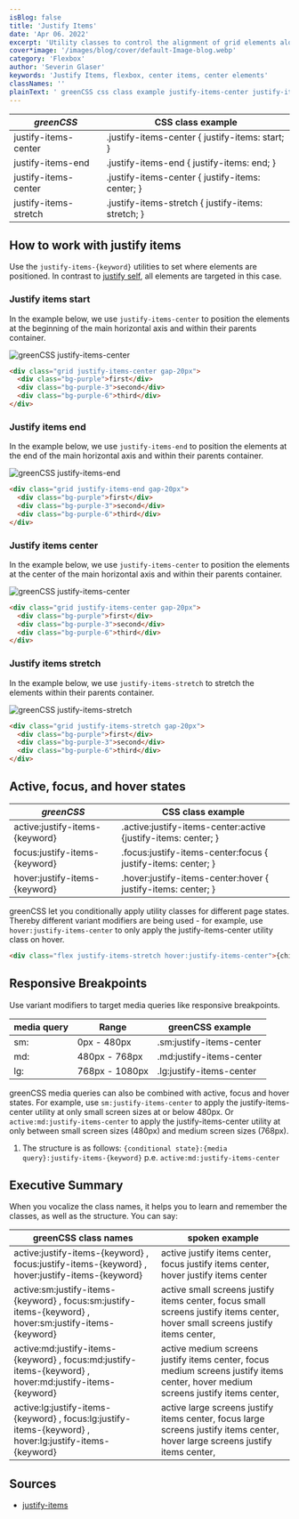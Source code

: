 ```yaml
---
isBlog: false
title: 'Justify Items'
date: 'Apr 06. 2022'
excerpt: 'Utility classes to control the alignment of grid elements along the horizontal axis.'
cover*image: '/images/blog/cover/default-Image-blog.webp'
category: 'Flexbox'
author: 'Severin Glaser'
keywords: 'Justify Items, flexbox, center items, center elements'
classNames: ''
plainText: ' greenCSS css class example justify-items-center justify-items-center justify-items: start; justify-items-end justify-items-end justify-items: end; justify-items-center justify-items-center justify-items: center; justify-items-stretch justify-items-stretch justify-items: stretch; how to work with justify items use the `justify-items keyword ` utilities to set where elements are positioned in contrast to justify self docs flexbox-justify-self all elements are targeted in this case justify items start in the example below we use `justify-items-center` to position the elements at the beginning of the main horizontal axis and within their parents container ! greenCSS justify-items-center images docs flex justify-items-center webp?style=centerme  justify items end in the example below we use `justify-items-end` to position the elements at the end of the main horizontal axis and within their parents container ! greenCSS justify-items-end images docs flex justify-items-end webp?style=centerme  justify items center in the example below we use `justify-items-center` to position the elements at the center of the main horizontal axis and within their parents container ! greenCSS justify-items-center images docs flex justify-items-center webp?style=centerme  justify items stretch in the example below we use `justify-items-stretch` to stretch the elements within their parents container ! greenCSS justify-items-stretch images docs flex justify-items-stretch webp?style=centerme  active focus and hover states greenCSS css class example active:justify-items keyword active :justify-items-center:active justify-items: center; focus:justify-items keyword focus :justify-items-center:focus justify-items: center; hover:justify-items keyword hover :justify-items-center:hover justify-items: center; greenCSS let you conditionally apply utility classes for different page states thereby different variant modifiers are being used for example use `hover:justify-items-center` to only apply the justify-items-center utility class on hover  responsive breakpoints use variant modifiers to target media queries like responsive breakpoints media query range greenCSS example sm: 0px 480px sm:justify-items-center md: 480px 768px md:justify-items-center lg: 768px 1080px lg:justify-items-center greenCSS media queries can also be combined with active focus and hover states for example use `sm:justify-items-center` to apply the justify-items-center utility at only small screen sizes at or below 480px or `active:md:justify-items-center` to apply the justify-items-center utility at only between small screen sizes 480px and medium screen sizes 768px 1 the structure is as follows: ` conditional state : media query :justify-items keyword ` p e `active:md:justify-items-center` executive summary when you vocalize the class names it helps you to learn and remember the classes as well as the structure you can say: greenCSS class names spoken example active:justify-items keyword focus:justify-items keyword hover:justify-items keyword active justify items center focus justify items center hover justify items center active:sm:justify-items keyword focus:sm:justify-items keyword hover:sm:justify-items keyword active small screens justify items center focus small screens justify items center hover small screens justify items center active:md:justify-items keyword focus:md:justify-items keyword hover:md:justify-items keyword active medium screens justify items center focus medium screens justify items center hover medium screens justify items center active:lg:justify-items keyword focus:lg:justify-items keyword hover:lg:justify-items keyword active large screens justify items center focus large screens justify items center hover large screens justify items center sources justify-items https: developer mozilla org en-us docs web css justify-items '
---
```


| _greenCSS_             | CSS class example                                  |
| --------------------- | -------------------------------------------------- |
| justify-items-center  | .justify-items-center { justify-items: start; }    |
| justify-items-end     | .justify-items-end { justify-items: end; }         |
| justify-items-center  | .justify-items-center { justify-items: center; }   |
| justify-items-stretch | .justify-items-stretch { justify-items: stretch; } |

## How to work with justify items

Use the `justify-items-{keyword}` utilities to set where elements are positioned. In contrast to [justify self](/docs/flexbox-justify-self), all elements are targeted in this case.

### Justify items start

In the example below, we use `justify-items-center` to position the elements at the beginning of the main horizontal axis and within their parents container.

![greenCSS justify-items-center](/images/docs/flex/justify-items-center.webp?style=centerme)

```html
<div class="grid justify-items-center gap-20px">
  <div class="bg-purple">first</div>
  <div class="bg-purple-3">second</div>
  <div class="bg-purple-6">third</div>
</div>
```

### Justify items end

In the example below, we use `justify-items-end` to position the elements at the end of the main horizontal axis and within their parents container.

![greenCSS justify-items-end](/images/docs/flex/justify-items-end.webp?style=centerme)

```html
<div class="grid justify-items-end gap-20px">
  <div class="bg-purple">first</div>
  <div class="bg-purple-3">second</div>
  <div class="bg-purple-6">third</div>
</div>
```

### Justify items center

In the example below, we use `justify-items-center` to position the elements at the center of the main horizontal axis and within their parents container.

![greenCSS justify-items-center](/images/docs/flex/justify-items-center.webp?style=centerme)

```html
<div class="grid justify-items-center gap-20px">
  <div class="bg-purple">first</div>
  <div class="bg-purple-3">second</div>
  <div class="bg-purple-6">third</div>
</div>
```

### Justify items stretch

In the example below, we use `justify-items-stretch` to stretch the elements within their parents container.

![greenCSS justify-items-stretch](/images/docs/flex/justify-items-stretch.webp?style=centerme)

```html
<div class="grid justify-items-stretch gap-20px">
  <div class="bg-purple">first</div>
  <div class="bg-purple-3">second</div>
  <div class="bg-purple-6">third</div>
</div>
```

## Active, focus, and hover states

| _greenCSS_                      | CSS class example                                              |
| ------------------------------ | -------------------------------------------------------------- |
| active:justify-items-{keyword} | .active\:justify-items-center:active {justify-items: center; } |
| focus:justify-items-{keyword}  | .focus\:justify-items-center:focus { justify-items: center; }  |
| hover:justify-items-{keyword}  | .hover\:justify-items-center:hover { justify-items: center; }  |

greenCSS let you conditionally apply utility classes for different page states. Thereby different variant modifiers are being used - for example, use `hover:justify-items-center` to only apply the justify-items-center utility class on hover.

```html
<div class="flex justify-items-stretch hover:justify-items-center">{children}</div>
```

## Responsive Breakpoints

Use variant modifiers to target media queries like responsive breakpoints.

| media query | Range          | greenCSS example          |
| ----------- | -------------- | ------------------------ |
| sm:         | 0px - 480px    | .sm:justify-items-center |
| md:         | 480px - 768px  | .md:justify-items-center |
| lg:         | 768px - 1080px | .lg:justify-items-center |

greenCSS media queries can also be combined with active, focus and hover states. For example, use `sm:justify-items-center` to apply the justify-items-center utility at only small screen sizes at or below 480px. Or `active:md:justify-items-center` to apply the justify-items-center utility at only between small screen sizes (480px) and medium screen sizes (768px).

1. The structure is as follows: `{conditional state}:{media query}:justify-items-{keyword}` p.e. `active:md:justify-items-center`

## Executive Summary

When you vocalize the class names, it helps you to learn and remember the classes, as well as the structure. You can say:

| greenCSS class names                                                                                     | spoken example                                                                                                                    |
| ------------------------------------------------------------------------------------------------------- | --------------------------------------------------------------------------------------------------------------------------------- |
| active:justify-items-{keyword} , focus:justify-items-{keyword} , hover:justify-items-{keyword}          | active justify items center, focus justify items center, hover justify items center                                               |
| active:sm:justify-items-{keyword} , focus:sm:justify-items-{keyword} , hover:sm:justify-items-{keyword} | active small screens justify items center, focus small screens justify items center, hover small screens justify items center,    |
| active:md:justify-items-{keyword} , focus:md:justify-items-{keyword} , hover:md:justify-items-{keyword} | active medium screens justify items center, focus medium screens justify items center, hover medium screens justify items center, |
| active:lg:justify-items-{keyword} , focus:lg:justify-items-{keyword} , hover:lg:justify-items-{keyword} | active large screens justify items center, focus large screens justify items center, hover large screens justify items center,    |

## Sources

- [justify-items](https://developer.mozilla.org/en-US/docs/Web/CSS/justify-items)
